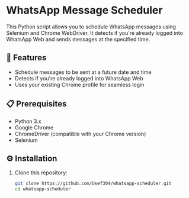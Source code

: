 # WhatsApp Message Scheduler

This Python script allows you to schedule WhatsApp messages using Selenium and Chrome WebDriver. 
It detects if you're already logged into WhatsApp Web and sends messages at the specified time.

## 🚀 Features
- Schedule messages to be sent at a future date and time
- Detects if you're already logged into WhatsApp Web
- Uses your existing Chrome profile for seamless login

## 📋 Prerequisites
- Python 3.x
- Google Chrome
- ChromeDriver (compatible with your Chrome version)
- Selenium

## ⚙️ Installation
1. Clone this repository:
   ```bash
   git clone https://github.com/Usef304/whatsapp-scheduler.git
   cd whatsapp-scheduler
